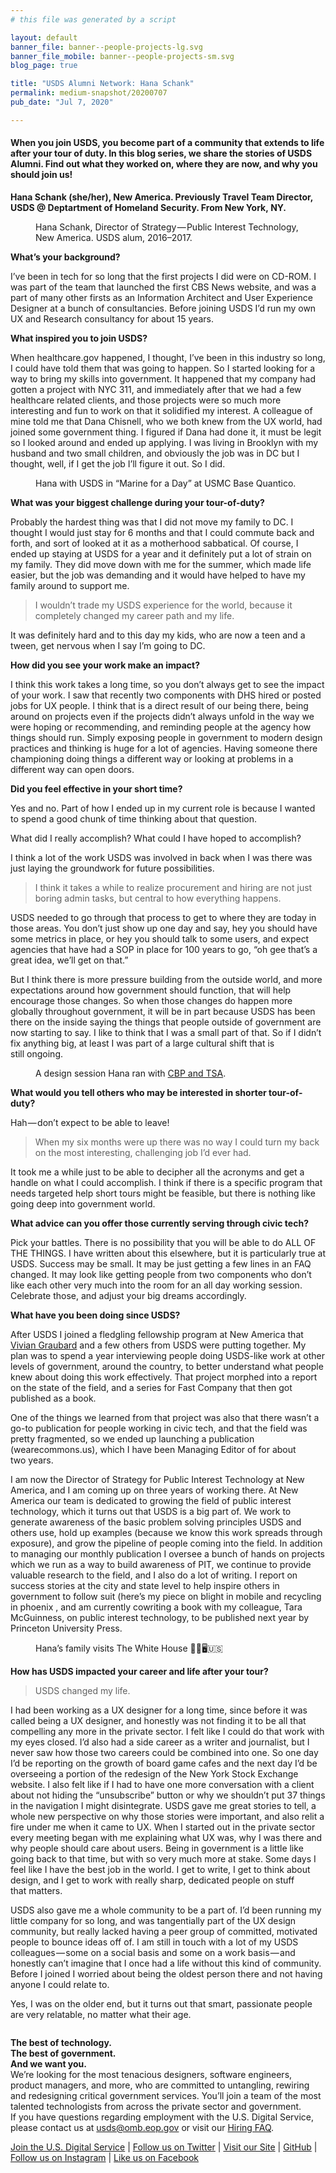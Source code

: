 ```yaml
---
# this file was generated by a script

layout: default
banner_file: banner--people-projects-lg.svg
banner_file_mobile: banner--people-projects-sm.svg
blog_page: true

title: "USDS Alumni Network: Hana Schank"
permalink: medium-snapshot/20200707
pub_date: "Jul 7, 2020"

---
```

<h4>When you join USDS, you become part of a community that extends to life after your tour of duty. In this blog series, we share the stories of USDS Alumni. Find out what they worked on, where they are now, and why you should join us!</h4><p><strong>Hana Schank (she/her), New America. Previously Travel Team Director, USDS @ Deptartment of Homeland Security. From New York, NY.</strong></p><figure><img alt="" src="https://cdn-images-1.medium.com/max/452/1*OOg5HH0pSB59MxxXCQkC4w.jpeg" /><figcaption>Hana Schank, Director of Strategy — Public Interest Technology, New America. USDS alum, 2016–2017.</figcaption></figure><p><strong>What’s your background?</strong></p><p>I’ve been in tech for so long that the first projects I did were on CD-ROM. I was part of the team that launched the first CBS News website, and was a part of many other firsts as an Information Architect and User Experience Designer at a bunch of consultancies. Before joining USDS I’d run my own UX and Research consultancy for about 15 years.</p><p><strong>What inspired you to join USDS?</strong></p><p>When healthcare.gov happened, I thought, I’ve been in this industry so long, I could have told them that was going to happen. So I started looking for a way to bring my skills into government. It happened that my company had gotten a project with NYC 311, and immediately after that we had a few healthcare related clients, and those projects were so much more interesting and fun to work on that it solidified my interest. A colleague of mine told me that Dana Chisnell, who we both knew from the UX world, had joined some government thing. I figured if Dana had done it, it must be legit so I looked around and ended up applying. I was living in Brooklyn with my husband and two small children, and obviously the job was in DC but I thought, well, if I get the job I’ll figure it out. So I did.</p><figure><img alt="" src="https://cdn-images-1.medium.com/max/480/1*GHM44FIXjhhps4Ps109rLA.jpeg" /><figcaption>Hana with USDS in “Marine for a Day” at USMC Base Quantico.</figcaption></figure><p><strong>What was your biggest challenge during your tour-of-duty?</strong></p><p>Probably the hardest thing was that I did not move my family to DC. I thought I would just stay for 6 months and that I could commute back and forth, and sort of looked at it as a motherhood sabbatical. Of course, I ended up staying at USDS for a year and it definitely put a lot of strain on my family. They did move down with me for the summer, which made life easier, but the job was demanding and it would have helped to have my family around to support me.</p><blockquote>I wouldn’t trade my USDS experience for the world, because it completely changed my career path and my life.</blockquote><p>It was definitely hard and to this day my kids, who are now a teen and a tween, get nervous when I say I’m going to DC.</p><p><strong>How did you see your work make an impact?</strong></p><p>I think this work takes a long time, so you don’t always get to see the impact of your work. I saw that recently two components with DHS hired or posted jobs for UX people. I think that is a direct result of our being there, being around on projects even if the projects didn’t always unfold in the way we were hoping or recommending, and reminding people at the agency how things should run. Simply exposing people in government to modern design practices and thinking is huge for a lot of agencies. Having someone there championing doing things a different way or looking at problems in a different way can open doors.</p><p><strong>Did you feel effective in your short time?</strong></p><p>Yes and no. Part of how I ended up in my current role is because I wanted to spend a good chunk of time thinking about that question.</p><p>What did I really accomplish? What could I have hoped to accomplish?</p><p>I think a lot of the work USDS was involved in back when I was there was just laying the groundwork for future possibilities.</p><blockquote>I think it takes a while to realize procurement and hiring are not just boring admin tasks, but central to how everything happens.</blockquote><p>USDS needed to go through that process to get to where they are today in those areas. You don’t just show up one day and say, hey you should have some metrics in place, or hey you should talk to some users, and expect agencies that have had a SOP in place for 100 years to go, “oh gee that’s a great idea, we’ll get on that.”</p><p>But I think there is more pressure building from the outside world, and more expectations around how government should function, that will help encourage those changes. So when those changes do happen more globally throughout government, it will be in part because USDS has been there on the inside saying the things that people outside of government are now starting to say. I like to think that I was a small part of that. So if I didn’t fix anything big, at least I was part of a large cultural shift that is still ongoing.</p><figure><img alt="" src="https://cdn-images-1.medium.com/max/640/1*pFD77i4uVymqySa6jc5Xog.jpeg" /><figcaption>A design session Hana ran with <a href="https://www.usds.gov/report-to-congress/2017/fall/trusted-traveler/">CBP and TSA</a>.</figcaption></figure><p><strong>What would you tell others who may be interested in shorter tour-of-duty?</strong></p><p>Hah — don’t expect to be able to leave!</p><blockquote>When my six months were up there was no way I could turn my back on the most interesting, challenging job I’d ever had.</blockquote><p>It took me a while just to be able to decipher all the acronyms and get a handle on what I could accomplish. I think if there is a specific program that needs targeted help short tours might be feasible, but there is nothing like going deep into government world.</p><p><strong>What advice can you offer those currently serving through civic tech?</strong></p><p>Pick your battles. There is no possibility that you will be able to do ALL OF THE THINGS. I have written about this elsewhere, but it is particularly true at USDS. Success may be small. It may be just getting a few lines in an FAQ changed. It may look like getting people from two components who don’t like each other very much into the room for an all day working session. Celebrate those, and adjust your big dreams accordingly.</p><p><strong>What have you been doing since USDS?</strong></p><p>After USDS I joined a fledgling fellowship program at New America that <a href="https://www.usds.gov/people/vivian-graubard">Vivian Graubard</a> and a few others from USDS were putting together. My plan was to spend a year interviewing people doing USDS-like work at other levels of government, around the country, to better understand what people knew about doing this work effectively. That project morphed into a report on the state of the field, and a series for Fast Company that then got published as a book.</p><p>One of the things we learned from that project was also that there wasn’t a go-to publication for people working in civic tech, and that the field was pretty fragmented, so we ended up launching a publication (wearecommons.us), which I have been Managing Editor of for about two years.</p><p>I am now the Director of Strategy for Public Interest Technology at New America, and I am coming up on three years of working there. At New America our team is dedicated to growing the field of public interest technology, which it turns out that USDS is a big part of. We work to generate awareness of the basic problem solving principles USDS and others use, hold up examples (because we know this work spreads through exposure), and grow the pipeline of people coming into the field. In addition to managing our monthly publication I oversee a bunch of hands on projects which we run as a way to build awareness of PIT, we continue to provide valuable research to the field, and I also do a lot of writing. I report on success stories at the city and state level to help inspire others in government to follow suit (here’s my piece on blight in mobile and recycling in phoenix , and am currently cowriting a book with my colleague, Tara McGuinness, on public interest technology, to be published next year by Princeton University Press.</p><figure><img alt="" src="https://cdn-images-1.medium.com/max/398/1*Xun1uJAa039CWNdN0yT03Q.jpeg" /><figcaption>Hana’s family visits The White House 💪🏽🖥🇺🇸</figcaption></figure><p><strong>How has USDS impacted your career and life after your tour?</strong></p><blockquote>USDS changed my life.</blockquote><p>I had been working as a UX designer for a long time, since before it was called being a UX designer, and honestly was not finding it to be all that compelling any more in the private sector. I felt like I could do that work with my eyes closed. I’d also had a side career as a writer and journalist, but I never saw how those two careers could be combined into one. So one day I’d be reporting on the growth of board game cafes and the next day I’d be overseeing a portion of the redesign of the New York Stock Exchange website. I also felt like if I had to have one more conversation with a client about not hiding the “unsubscribe” button or why we shouldn’t put 37 things in the navigation I might disintegrate. USDS gave me great stories to tell, a whole new perspective on why those stories were important, and also relit a fire under me when it came to UX. When I started out in the private sector every meeting began with me explaining what UX was, why I was there and why people should care about users. Being in government is a little like going back to that time, but with so very much more at stake. Some days I feel like I have the best job in the world. I get to write, I get to think about design, and I get to work with really sharp, dedicated people on stuff that matters.</p><p>USDS also gave me a whole community to be a part of. I’d been running my little company for so long, and was tangentially part of the UX design community, but really lacked having a peer group of committed, motivated people to bounce ideas off of. I am still in touch with a lot of my USDS colleagues — some on a social basis and some on a work basis — and honestly can’t imagine that I once had a life without this kind of community. Before I joined I worried about being the oldest person there and not having anyone I could relate to.</p><p>Yes, I was on the older end, but it turns out that smart, passionate people are very relatable, no matter what their age.</p><figure><img alt="" src="https://cdn-images-1.medium.com/max/304/0*HYTta2GlMH5m9f8E.jpeg" /></figure><p><strong>The best of technology.<br>The best of government.<br>And we want you.</strong><br>We’re looking for the most tenacious designers, software engineers, product managers, and more, who are committed to untangling, rewiring and redesigning critical government services. You’ll join a team of the most talented technologists from across the private sector and government.<br>If you have questions regarding employment with the U.S. Digital Service, please contact us at <a href="mailto:usds@omb.eop.gov">usds@omb.eop.gov</a> or visit our <a href="https://www.usds.gov/faq">Hiring FAQ</a>.</p><p><a href="https://usds.gov/apply">Join the U.S. Digital Service</a> | <a href="https://twitter.com/usds">Follow us on Twitter</a> | <a href="https://usds.gov/">Visit our Site</a> | <a href="https://github.com/usds">GitHub</a> | <a href="https://www.instagram.com/usdigitalservice/">Follow us on Instagram</a> | <a href="https://www.facebook.com/unitedstatesdigitalservice/">Like us on Facebook</a></p><figure><img alt="" src="https://cdn-images-1.medium.com/max/1024/0*utzhU4ov-GoTwmPV.jpeg" /></figure><img src="https://medium.com/_/stat?event=post.clientViewed&referrerSource=full_rss&postId=aecd2d841879" width="1" height="1">